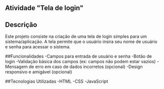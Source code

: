 ## Atividade "Tela de login"

## Descrição
Este projeto consiste na criação de uma tela de login simples para um sistema/aplicação. A tela permite que o usuário insira seu nome de usuário e senha para acessar o sistema.

##Funcionalidades
-Campos para entrada de usuário e senha
-Botão de login
-Validação básica dos campos (ex: campos não podem estar vazios)
-Mensagem de erro em caso de dados incorretos (opcional)
-Design responsivo e amigável (opcional)

##Tecnologias Utilizadas
-HTML
-CSS
-JavaScript 
